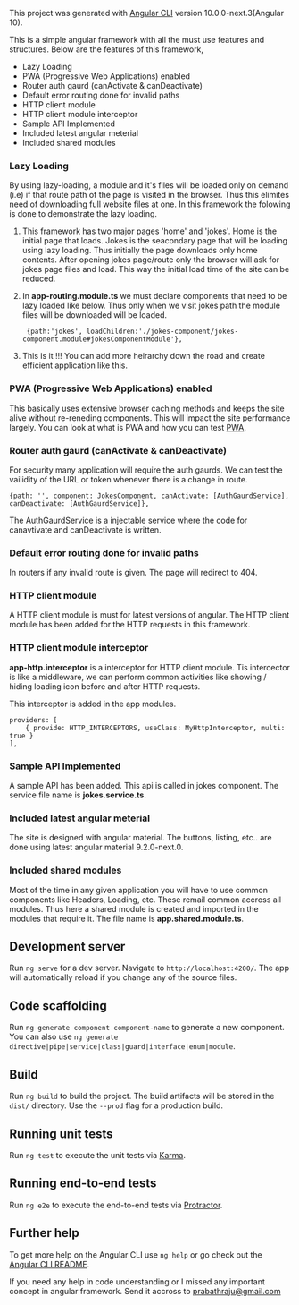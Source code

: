 This project was generated with [Angular CLI](https://github.com/angular/angular-cli) version 10.0.0-next.3(Angular 10).

This is a simple angular framework with all the must use features and structures. Below are the features of this framework,

  - Lazy Loading
  - PWA (Progressive Web Applications) enabled
  - Router auth gaurd (canActivate & canDeactivate)
  - Default error routing done for invalid paths
  - HTTP client module
  - HTTP client module interceptor
  - Sample API Implemented
  - Included latest angular meterial
  - Included shared modules

### Lazy Loading

By using lazy-loading, a module and it's files will be loaded only on demand (i.e) if that route path of the page is visited in the browser. Thus this elimites need of downloading full website files at one. In this framework the folowing is done to demonstrate the lazy loading.

1. This framework has two major pages 'home' and 'jokes'. Home is the initial page that loads. Jokes is the seacondary page that will be loading using lazy loading. Thus initially the page downloads only home contents. After opening jokes page/route only the browser will ask for jokes page files and load. This way the initial load time of the site can be reduced.
2. In **app-routing.module.ts** we must declare components that need to be lazy loaded like below. Thus only when we visit jokes path the module files will be downloaded will be loaded.

        {path:'jokes', loadChildren:'./jokes-component/jokes-component.module#jokesComponentModule'},
    
3. This is it !!! You can add more heirarchy down the road and create efficient application like this.

### PWA (Progressive Web Applications) enabled

This basically uses extensive browser caching methods and keeps the site alive without re-reneding components. This will impact the site performance largely. You can look at what is PWA and how you can test [PWA]. 

### Router auth gaurd (canActivate & canDeactivate)

For security many application will require the auth gaurds. We can test the vailidity of the URL or token whenever there is a change in route.

    {path: '', component: JokesComponent, canActivate: [AuthGaurdService], canDeactivate: [AuthGaurdService]},

The AuthGaurdService is a injectable service where the code for canavtivate and canDeactivate is written.

### Default error routing done for invalid paths

In routers if any invalid route is given. The page will redirect to 404.

### HTTP client module

A HTTP client module is must for latest versions of angular. The HTTP client module has been added for the HTTP requests in this framework.

### HTTP client module interceptor

**app-http.interceptor** is a interceptor for HTTP client module. Tis intercector is like a middleware, we can perform common activities like showing / hiding loading icon before and after HTTP requests.

This interceptor is added in the app modules.

    providers: [
        { provide: HTTP_INTERCEPTORS, useClass: MyHttpInterceptor, multi: true }
    ],

### Sample API Implemented

A sample API has been added. This api is called in jokes component. The service file name is **jokes.service.ts**.

### Included latest angular meterial

The site is designed with angular material. The buttons, listing, etc.. are done using latest angular material 9.2.0-next.0.

### Included shared modules

Most of the time in any given application you will have to use common components like Headers, Loading, etc. These remail common accross all modules. Thus here a shared module is created and imported in the modules that require it. The file name is **app.shared.module.ts**.






## Development server

Run `ng serve` for a dev server. Navigate to `http://localhost:4200/`. The app will automatically reload if you change any of the source files.

## Code scaffolding

Run `ng generate component component-name` to generate a new component. You can also use `ng generate directive|pipe|service|class|guard|interface|enum|module`.

## Build

Run `ng build` to build the project. The build artifacts will be stored in the `dist/` directory. Use the `--prod` flag for a production build.

## Running unit tests

Run `ng test` to execute the unit tests via [Karma](https://karma-runner.github.io).

## Running end-to-end tests

Run `ng e2e` to execute the end-to-end tests via [Protractor](http://www.protractortest.org/).

## Further help

To get more help on the Angular CLI use `ng help` or go check out the [Angular CLI README](https://github.com/angular/angular-cli/blob/master/README.md).

If you need any help in code understanding or I missed any important concept in angular framework. Send it accross to [prabathraju@gmail.com]



[prabathraju@gmail.com]: prabathraju@gmail.com

[PWA]: https://dzone.com/articles/developing-pwa-using-angular-7
